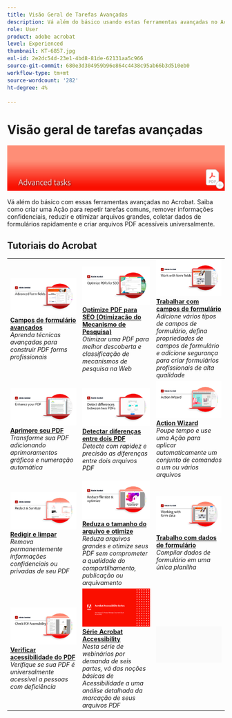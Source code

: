 ```yaml
---
title: Visão Geral de Tarefas Avançadas
description: Vá além do básico usando estas ferramentas avançadas no Acrobat
role: User
product: adobe acrobat
level: Experienced
thumbnail: KT-6857.jpg
exl-id: 2e2dc54d-23e1-4bd8-81de-62131aa5c966
source-git-commit: 680e3d304959b96e864c4438c95ab66b3d510eb0
workflow-type: tm+mt
source-wordcount: '282'
ht-degree: 4%

---
```


# Visão geral de tarefas avançadas

![Imagem de Introdução ao Acrobat](../assets/Hero-AdvancedTasks.png)

Vá além do básico com essas ferramentas avançadas no Acrobat. Saiba como criar uma Ação para repetir tarefas comuns, remover informações confidenciais, reduzir e otimizar arquivos grandes, coletar dados de formulários rapidamente e criar arquivos PDF acessíveis universalmente.

## Tutoriais do Acrobat

<table style="table-layout:fixed">
<tr>
  <td>
    <a href="advancedforms.md">
      <img alt="Campos de formulário avançados" src="../assets/Advancedforms_1280.png" />
    </a>
    <div>
    <a href="advancedforms.md"><strong>Campos de formulário avançados</strong></a>
    </div>
    <em>Aprenda técnicas avançadas para construir PDF forms profissionais</em>
    <br>
  </td>
  <td>
    <a href="optimizeseo.md">
      <img alt="Optimize PDF para SEO (Otimização do Mecanismo de Pesquisa)" src="../assets/seo_1280.png" />
    </a>
    <div>
    <a href="optimizeseo.md"><strong>Optimize PDF para SEO (Otimização do Mecanismo de Pesquisa)</strong></a>
    </div>
    <em>Otimizar uma PDF para melhor descoberta e classificação de mecanismos de pesquisa na Web</em>
    <br>
  </td>
  <td>
    <a href="workforms.md">
      <img alt="Trabalhar com campos de formulário" src="../assets/Workform_1280.png" />
    </a>
    <div>
    <a href="workforms.md"><strong>Trabalhar com campos de formulário</strong></a>
    </div>
    <em>Adicione vários tipos de campos de formulário, defina propriedades de campos de formulário e adicione segurança para criar formulários profissionais de alta qualidade</em>
    <br>
  </td>
</tr>
<tr>
  <td>
    <a href="enhance.md">
      <img alt="Aprimore seu PDF" src="../assets/Enhance_1280.png" />
    </a>
    <div>
    <a href="enhance.md"><strong>Aprimore seu PDF</strong></a>
    </div>
    <em>Transforme sua PDF adicionando aprimoramentos gráficos e numeração automática</em>
    <br>
  </td>
  <td>
    <a href="compare.md">
      <img alt="Detectar diferenças entre duas PDF" src="../assets/Compare_1280.png" />
    </a>
    <div>
    <a href="compare.md"><strong>Detectar diferenças entre dois PDF</strong></a>
    </div>
    <em>Detecte com rapidez e precisão as diferenças entre dois arquivos PDF</em>
    <br>
  </td> 
  <td>
    <a href="action.md">
      <img alt="Action Wizard" src="../assets/Action.jpg" />
    </a>
    <div>
    <a href="action.md"><strong>Action Wizard</strong></a>
    </div>
    <em>Poupe tempo e use uma Ação para aplicar automaticamente um conjunto de comandos a um ou vários arquivos</em>
    <br>
  </td>  
</tr>
<tr>
  <td>
    <a href="redact.md">
      <img alt="Redigir e limpar" src="../assets/Redact.jpg" />
    </a>
    <div>
    <a href="redact.md"><strong>Redigir e limpar</strong></a>
    </div>
    <em>Remova permanentemente informações confidenciais ou privadas de seu PDF</em>
    <br>
  </td>
   <td>
    <a href="reduce.md">
      <img alt="Reduza o tamanho do arquivo e otimize" src="../assets/Reduce.jpg" />
    </a>
    <div>
    <a href="reduce.md"><strong>Reduza o tamanho do arquivo e otimize</strong></a>
    </div>
    <em>Reduza arquivos grandes e otimize seus PDF sem comprometer a qualidade do compartilhamento, publicação ou arquivamento</em>
    <br>
  </td>
   <td>
    <a href="formdata.md">
      <img alt="Action Wizard" src="../assets/FormData.jpg" />
    </a>
    <div>
    <a href="formdata.md"><strong>Trabalho com dados de formulário</strong></a>
    </div>
    <em>Compilar dados de formulário em uma única planilha</em>
    <br>
  </td>
</tr>
<tr>
  <td>
    <a href="accessibility.md">
      <img alt="Verificar acessibilidade do PDF" src="../assets/Checkaccessible_1280.jpg" />
    </a>
    <div>
    <a href="accessibility.md"><strong>Verificar acessibilidade do PDF</strong></a>
    </div>
    <em>Verifique se sua PDF é universalmente acessível a pessoas com deficiência</em>
    <br>
  </td>
   <td>
    <a href="accessibility-series.md">
      <img alt="Preparando Arquivos PDF Acessíveis" src="../assets/Accessibilityseries_1280.png" />
    </a>
    <div>
    <a href="accessibility-series.md"><strong>Série Acrobat Accessibility</strong></a>
    </div>
    <em>Nesta série de webinários por demanda de seis partes, vá das noções básicas de Acessibilidade a uma análise detalhada da marcação de seus arquivos PDF</em>
    <br>
  </td>
  <td>
   <img alt="Espaçador" src="../assets/Grayspacer.png" />
    <div>
    <br>
  </td>
</tr>
</table>
